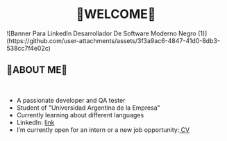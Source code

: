<h1><b><center>🤜WELCOME🤛</center></b></h1>
![Banner Para LinkedIn Desarrollador De Software Moderno Negro (1)](https://github.com/user-attachments/assets/3f3a9ac6-4847-41d0-8db3-538cc7f4e02c)
 <h2></>🦁ABOUT ME🦁</></h2>


<br>
<ul>
    <li>A passionate developer and QA tester</li>
    <li>Student of "Universidad Argentina de la Empresa"</li>
    <li>Currently learning about different languages</li>
    <li>
        LinkedIn: 
        <a href="https://www.linkedin.com/in/mateo-tomas-marta-32b293329/" target="_blank">link</a>
    </li>
    <li>
        I’m currently open for an intern or a new job opportunity:<a href="CV.pdf" target="_blank"> CV</a>
    </li>
</ul>


<br><br>



















